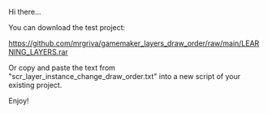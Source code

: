 Hi there...


You can download the test project:

https://github.com/mrgriva/gamemaker_layers_draw_order/raw/main/LEARNING_LAYERS.rar


Or copy and paste the text from "scr_layer_instance_change_draw_order.txt" into a new script of your existing project.

Enjoy!
